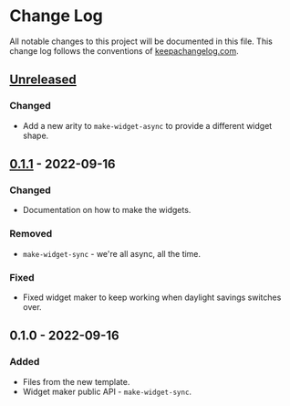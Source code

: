 # Change Log
All notable changes to this project will be documented in this file. This change log follows the conventions of [keepachangelog.com](http://keepachangelog.com/).

## [Unreleased]
### Changed
- Add a new arity to `make-widget-async` to provide a different widget shape.

## [0.1.1] - 2022-09-16
### Changed
- Documentation on how to make the widgets.

### Removed
- `make-widget-sync` - we're all async, all the time.

### Fixed
- Fixed widget maker to keep working when daylight savings switches over.

## 0.1.0 - 2022-09-16
### Added
- Files from the new template.
- Widget maker public API - `make-widget-sync`.

[Unreleased]: https://sourcehost.site/your-name/getting-started-lein/compare/0.1.1...HEAD
[0.1.1]: https://sourcehost.site/your-name/getting-started-lein/compare/0.1.0...0.1.1
